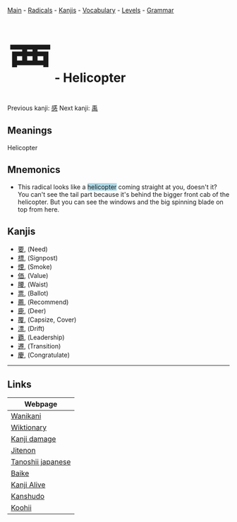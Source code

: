 <style> bigfont {font-size: 100px}</style>
[Main](../README.md) -
[Radicals](../radicals.md) -
[Kanjis](../kanjis.md) -
[Vocabulary](../vocabulary.md) -
[Levels](../levels.md) -
[Grammar](../grammar.md)
# <bigfont> 覀</bigfont> - Helicopter 

Previous kanji: [感](感.md) Next kanji: [禹](禹.md) 

## Meanings
 Helicopter
## Mnemonics
 * This radical looks like a <span style="background-color:#ADD8E6"> helicopter</span> coming straight at you, doesn't it? You can't see the tail part because it's behind the bigger front cab of the helicopter. But you can see the windows and the big spinning blade on top from here.


## Kanjis
 * [要](../kanjis/要.md), (Need)
* [標](../kanjis/標.md), (Signpost)
* [煙](../kanjis/煙.md), (Smoke)
* [価](../kanjis/価.md), (Value)
* [腰](../kanjis/腰.md), (Waist)
* [票](../kanjis/票.md), (Ballot)
* [薦](../kanjis/薦.md), (Recommend)
* [鹿](../kanjis/鹿.md), (Deer)
* [覆](../kanjis/覆.md), (Capsize, Cover)
* [漂](../kanjis/漂.md), (Drift)
* [覇](../kanjis/覇.md), (Leadership)
* [遷](../kanjis/遷.md), (Transition)
* [慶](../kanjis/慶.md), (Congratulate)



---

## Links 

| Webpage |
| --- |
| [Wanikani          ](https://www.wanikani.com/kanji/覀) |
| [Wiktionary        ](https://en.wiktionary.org/wiki/覀) |
| [Kanji damage      ](http://www.kanjidamage.com/kanji/search?utf8=✓&q=覀) |
| [Jitenon           ](https://jitenon.com/kanji/覀) |
| [Tanoshii japanese ](https://www.tanoshiijapanese.com/dictionary/kanji.cfm?k=覀) |
| [Baike             ](https://baike.baidu.com/item/覀) |
| [Kanji Alive       ](https://app.kanjialive.com/覀) |
| [Kanshudo          ](https://www.kanshudo.com/searchmn?q=覀) |
| [Koohii            ](https://kanji.koohii.com/study/kanji/覀) |
